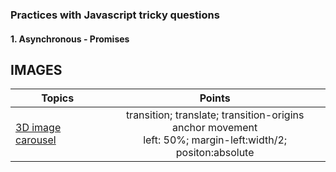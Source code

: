 ### Practices with Javascript tricky questions

#### 1. Asynchronous - Promises
## IMAGES




| Topics                                                                                                                                   |                                                       Points                                                       |
| ---------------------------------------------------------------------------------------------------------------------------------------- | :----------------------------------------------------------------------------------------------------------------: |
| [3D image carousel](https://htmlpreview.github.io/?https://github.com/xiumingxu/web-component-play/blob/master/images/slider/index.html) | transition; translate; transition-origins <br>anchor movement<br> left: 50%; margin-left:width/2; positon:absolute |



